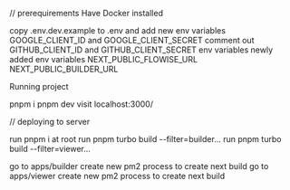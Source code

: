 // prerequirements 
Have Docker installed

copy  .env.dev.example to .env and add new env variables GOOGLE_CLIENT_ID and GOOGLE_CLIENT_SECRET comment out GITHUB_CLIENT_ID and GITHUB_CLIENT_SECRET env variables 
newly added env variables 
NEXT_PUBLIC_FLOWISE_URL
NEXT_PUBLIC_BUILDER_URL

Running project

pnpm i
pnpm dev
visit localhost:3000/


// deploying to server 

run pnpm i at root
run pnpm turbo build --filter=builder... 
run pnpm turbo build --filter=viewer...

go to apps/builder 
create new pm2 process to create next build
go to apps/viewer 
create new pm2 process to create next build 

